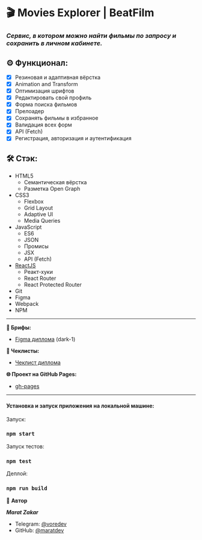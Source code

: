 # 🎬  Movies Explorer | BeatFilm

### _**Сервис, в котором можно найти фильмы по запросу и сохранить в личном кабинете.**_

## ⚙️ Функционал:

- [x] Резиновая и адаптивная вёрстка
- [x] Animation and Transform
- [x] Оптимизация шрифтов
- [x] Редактировать свой профиль
- [x] Форма поиска фильмов
- [x] Прелоадер
- [x] Сохранять фильмы в избранное
- [x] Валидация всех форм
- [x] API (Fetch)
- [x] Регистрация, авторизация и аутентификация

## 🛠️ Стэк:

- HTML5
    - Семантическая вёрстка
    - Разметка Open Graph
- CSS3
    - Flexbox
    - Grid Layout
    - Adaptive UI
    - Media Queries
- JavaScript
    - ES6
    - JSON
    - Промисы
    - JSX
    - API (Fetch)
- [ReactJS](https://ru.legacy.reactjs.org/)
    - Реакт-хуки
    - React Router
    - React Protected Router
- Git
- Figma
- Webpack
- NPM

---

**🧩 Брифы:**

- [Figma диплома](https://www.figma.com/file/JtzrkKwtX6TNmyOsHtBBuE/dark-1?type=design&node-id=891-3857&mode=design&t=ahtp0ny0zlqnubnE-0) (dark-1)

**📄 Чеклисты:**

- [Чеклист диплома](https://code.s3.yandex.net/web-developer/static/new-program/web-diploma-criteria-2.0/index.html)

**🌐 Проект на GitHub Pages:**

- [gh-pages](https://github.com/maratdev/movies-explorer-frontend)

---

#### Установка и запуск приложения на локальной машине:

Запуск:
### `npm start`
Запуск тестов:
### `npm test`
Деплой:
### `npm run build`



👤 **Автор**

**_Marat Zakar_**

- Telegram: [@voredev](https://t.me/voredev)
- GitHub: [@maratdev](https://github.com/maratdev)
